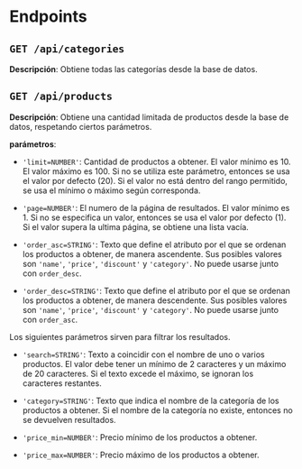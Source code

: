# Endpoints

## ```GET /api/categories```

**Descripción**: Obtiene todas las categorías desde la base de datos.

## ```GET /api/products```

**Descripción**: Obtiene una cantidad limitada de productos desde la base de datos, respetando ciertos parámetros.

**parámetros**:
  * `'limit=NUMBER'`: Cantidad de productos a obtener. El valor mínimo es 10.
  El valor máximo es 100. Si no se utiliza este parámetro, entonces se usa el valor por defecto (20).
  Si el valor no está dentro del rango permitido, se usa el mínimo o máximo según corresponda.

  * `'page=NUMBER'`: El numero de la página de resultados.
  El valor mínimo es 1. Si no se especifica un valor, entonces se usa el valor por defecto (1). Si el valor supera la ultima página, se obtiene una lista vacía.
  
  * `'order_asc=STRING'`: Texto que define el atributo por el que se ordenan los productos a obtener, de manera ascendente.
  Sus posibles valores son `'name'`, `'price'`, `'discount'` y `'category'`.
  No puede usarse junto con `order_desc`.

  * `'order_desc=STRING'`: Texto que define el atributo por el que se ordenan los productos a obtener, de manera descendente.
  Sus posibles valores son `'name'`, `'price'`, `'discount'` y `'category'`.
  No puede usarse junto con `order_asc`.

Los siguientes parámetros sirven para filtrar los resultados.
  * `'search=STRING'`: Texto a coincidir con el nombre de uno o varios productos.
  El valor debe tener un mínimo de 2 caracteres y un máximo de 20 caracteres. Si el texto excede el máximo, se ignoran los caracteres restantes.

  * `'category=STRING'`: Texto que indica el nombre de la categoría de los productos a obtener. Si el nombre de la categoría no existe, entonces no se devuelven resultados.

  * `'price_min=NUMBER'`: Precio mínimo de los productos a obtener.

  * `'price_max=NUMBER'`: Precio máximo de los productos a obtener.
